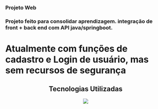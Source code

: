 <h3>Projeto Web</h3>
<h3>Projeto feito para consolidar aprendizagem. integração de front + back end com API java/springboot.</h3>
<h1>Atualmente com funções de cadastro e Login de usuário, mas sem recursos de segurança</h1>


<h2 align="center">Tecnologias Utilizadas</h2>
<p align="center">
  <a href="https://skillicons.dev">
    <img src="https://skillicons.dev/icons?i=js,html,css,spring,java,eclipse,vscode" />
  </a>
</p>

